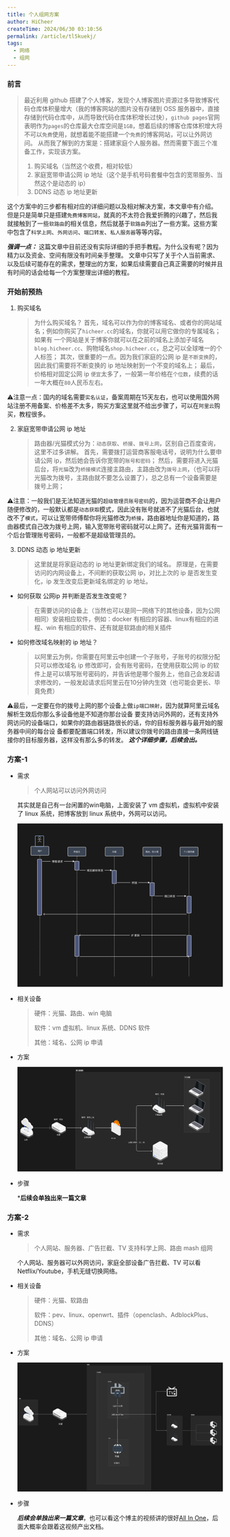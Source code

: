 ```yaml
---
title: 个人组网方案
author: HiCheer
createTime: 2024/06/30 03:10:56
permalink: /article/tl5kuekj/
tags:
  - 网络
  - 组网
---
```


### 前言

> 最近利用 github 搭建了个人博客，发现个人博客图片资源过多导致博客代码仓库体积量增大（我的博客网站的图片没有存储到 OSS 服务器中，直接存储到代码仓库中，从而导致代码仓库体积增长过快），`github pages`官网表明作为`pages`的仓库最大仓库空间是`1GB`，想着后续的博客仓库体积增大将不可以`免费`使用，就想着能不能搭建一个`免费`的博客网站，可以让外网访问。
> 从而我了解到的方案是：搭建家庭个人服务器。然而需要下面三个准备工作，实现该方案。
> 1. 购买域名（当然这个收费，相对较低）
> 2. 家庭宽带申请公网 ip 地址（这个是手机号码套餐中包含的宽带服务、当然这个是动态的 ip）
> 3. DDNS 动态 ip 地址更新

这个方案中的三步都有相对应的详细问题以及相对解决方案，本文章中有介绍。
但是只是简单只是搭建`免费博客网站`，就真的不太符合我爱折腾的兴趣了，然后我就接触到了一些`软路由`的相关信息，然后就基于`软路由`列出了一些方案。这些方案中包含了`科学上网`、`外网访问`、`端口转发`、`私人服务器`等等内容。

***强调一点：*** 这篇文章中目前还没有实际详细的手把手教程。为什么没有呢？因为精力以及资金、空间有限没有时间亲手整理。
文章中只写了关于个人当前需求、以及后续可能存在的需求，整理出的方案，如果后续需要自己真正需要的时候并且有时间的话会给每一个方案整理出详细的教程。

### 开始前预热

1. 购买域名
   > 为什么购买域名？
   > 首先，域名可以作为你的博客域名、或者你的网站域名；例如你购买了`hicheer.cc`的域名，你就可以用它做你的专属域名；如果有				一个网站是关于博客你就可以在之前的域名上添加子域名`blog.hicheer.cc`、购物域名`shop.hicheer.cc`，总之可以全球唯一的个人标签；
   > 其次，很重要的一点。因为我们家庭的公网 ip 是`不断变换`的，因此我们需要将不断变换的 ip 地址映射到一个不变的域名上；
   > 最后，价格相对固定公网 ip `便宜`太多了，一般第一年价格在`个位数`，续费的话一年大概在`80`人民币左右。

⚠️注意一点：国内的域名需要`实名认证`，备案周期在15天左右，也可以使用国外网站注册不用备案、价格差不太多，购买方案这里就不给出步骤了，可以在`阿里云`购买，教程很多。

2. 家庭宽带申请公网 ip 地址
   > 路由器/光猫模式分为：`动态获取`、`桥接`、`拨号上网`，区别自己百度查询，这里不过多讲解。
   > 首先，需要拨打运营商客服电话号，说明为什么要申请公网 ip，然后她会告诉你宽带的`账号和密码`；
   > 然后，需要将进入光猫后台，将`光猫`改为`桥接模式`连接主路由，主路由改为`拨号上网`，（也可以将光猫改为拨号，主路由就不要怎么设置了），总之总有一个设备需要是拨号上网；

⚠️注意：一般我们是无法知道光猫的`超级管理员账号密码`的，因为运营商不会让用户随便修改的，一般默认都是`动态获取`模式，因此没有账号就进不了光猫后台，也就改不了`模式`，可以让宽带师傅帮你将光猫修改为`桥接`，路由器地址你是知道的，路由器模式自己改为拨号上网，输入宽带账号密码就可以上网了。还有光猫背面有一个后台管理账号密码，一般都不是超级管理员的。

3. DDNS 动态 ip 地址更新
   > 这里就是将家庭动态的 ip 地址更新绑定我们的域名。
   > 原理是，在需要访问的内网设备上，不间断的获取公网 ip，对比上次的 ip 是否发生变化，ip 发生改变后更新域名绑定的 ip 地址。
  - 如何获取 公网ip 并判断是否发生改变呢？
    > 在需要访问的设备上（当然也可以是同一网络下的其他设备，因为公网相同）安装相应软件，例如：docker 有相应的容器、linux有相应的进程、win 有相应的软件、还有就是软路由的相关插件
  - 如何修改域名映射的 ip 地址？
    > 以阿里云为例，你需要在阿里云中创建一个子账号，子账号的权限分配只可以修改域名 ip 修改即可，会有账号密码，在使用获取公网 ip 的软件上是可以填写账号密码的，并告诉他是哪个服务上，他自己会发起请求修改的，一般发起请求后阿里云在10分钟内生效（也可能会更长、毕竟免费）

⚠️最后，一定要在你的拨号上网的那个设备上做`ip端口映射`，因为就算阿里云域名解析生效后你那么多设备他是不知道你那台设备
要支持访问外网的，还有支持外网访问的设备端口，如果你的路由器链路很长的话，你的目标服务器与最开始的服务器中间的每台设
备都要配置端口转发，所以建议你拨号的路由直接一条网线链接你的目标服务器，这样没有那么多的转发。
***这个详细步骤，后续会出。***

### 方案-1

- 需求

  > 个人网站可以访问外网访问

  其实就是自己有一台闲置的win电脑，上面安装了 vm 虚拟机，虚拟机中安装了 linux 系统，把博客放到 linux 系统中，外网可以访问。

  ![image-20240630051257331](assets/image-20240630051257331.png)


- 相关设备

  > 硬件：光猫、路由、win 电脑
  >
  > 软件：vm 虚拟机、linux 系统、DDNS 软件
  >
  > 其他：域名、公网 ip 申请

- 方案

  ![image-20240630051421558](assets/image-20240630051421558.png)


- 步骤

  ***后续会单独出来一篇文章**

### 方案-2

- 需求

  > 个人网站、服务器、广告拦截、TV 支持科学上网、路由 mash 组网

  个人网站、服务器可以外网访问，家庭全部设备广告拦截、TV 可以看 Netflix/Youtube，手机无缝切换网络。

- 相关设备

  > 硬件：光猫、软路由
  >
  > 软件：pev、linux、openwrt、插件（openclash、AdblockPlus、DDNS）
  >
  > 其他：域名、公网 ip 申请

- 方案

  ![image-20240630054812597](assets/image-20240630054812597.png)


- 步骤

  ***后续会单独出来一篇文章***，也可以看这个博主的视频讲的很好[All In One](https://www.bilibili.com/video/BV1aC4y1r7kr/?spm_id_from=333.999.0.0&vd_source=e8f24299dc23758c11d7829b53bac4bc)，后面大概率会跟着这视频产出文档。
